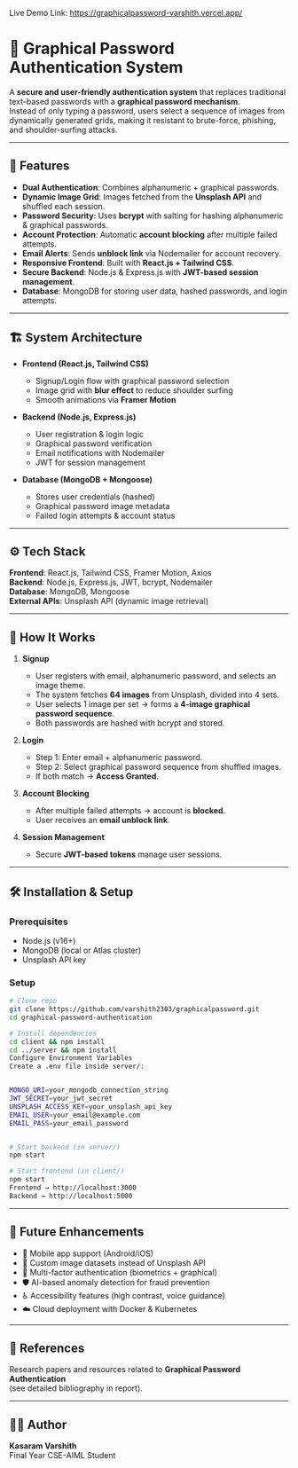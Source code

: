 Live Demo Link: https://graphicalpassword-varshith.vercel.app/

# 🔐 Graphical Password Authentication System
A **secure and user-friendly authentication system** that replaces traditional text-based passwords with a **graphical password mechanism**.  
Instead of only typing a password, users select a sequence of images from dynamically generated grids, making it resistant to brute-force, phishing, and shoulder-surfing attacks.

---

## 🚀 Features
- **Dual Authentication**: Combines alphanumeric + graphical passwords.  
- **Dynamic Image Grid**: Images fetched from the **Unsplash API** and shuffled each session.  
- **Password Security**: Uses **bcrypt** with salting for hashing alphanumeric & graphical passwords.  
- **Account Protection**: Automatic **account blocking** after multiple failed attempts.  
- **Email Alerts**: Sends **unblock link** via Nodemailer for account recovery.  
- **Responsive Frontend**: Built with **React.js + Tailwind CSS**.  
- **Secure Backend**: Node.js & Express.js with **JWT-based session management**.  
- **Database**: MongoDB for storing user data, hashed passwords, and login attempts.  

---

## 🏗️ System Architecture
- **Frontend (React.js, Tailwind CSS)**  
  - Signup/Login flow with graphical password selection  
  - Image grid with **blur effect** to reduce shoulder surfing  
  - Smooth animations via **Framer Motion**  

- **Backend (Node.js, Express.js)**  
  - User registration & login logic  
  - Graphical password verification  
  - Email notifications with Nodemailer  
  - JWT for session management  

- **Database (MongoDB + Mongoose)**  
  - Stores user credentials (hashed)  
  - Graphical password image metadata  
  - Failed login attempts & account status  

---

## ⚙️ Tech Stack
**Frontend**: React.js, Tailwind CSS, Framer Motion, Axios  
**Backend**: Node.js, Express.js, JWT, bcrypt, Nodemailer  
**Database**: MongoDB, Mongoose  
**External APIs**: Unsplash API (dynamic image retrieval)  

---


## 🔑 How It Works
1. **Signup**
   - User registers with email, alphanumeric password, and selects an image theme.  
   - The system fetches **64 images** from Unsplash, divided into 4 sets.  
   - User selects 1 image per set → forms a **4-image graphical password sequence**.  
   - Both passwords are hashed with bcrypt and stored.  

2. **Login**
   - Step 1: Enter email + alphanumeric password.  
   - Step 2: Select graphical password sequence from shuffled images.  
   - If both match → **Access Granted**.  

3. **Account Blocking**
   - After multiple failed attempts → account is **blocked**.  
   - User receives an **email unblock link**.  

4. **Session Management**
   - Secure **JWT-based tokens** manage user sessions.  

---

## 🛠️ Installation & Setup

### Prerequisites
- Node.js (v16+)  
- MongoDB (local or Atlas cluster)  
- Unsplash API key  

### Setup
```bash
# Clone repo
git clone https://github.com/varshith2303/graphicalpassword.git
cd graphical-password-authentication

# Install dependencies
cd client && npm install
cd ../server && npm install
Configure Environment Variables
Create a .env file inside server/:


MONGO_URI=your_mongodb_connection_string
JWT_SECRET=your_jwt_secret
UNSPLASH_ACCESS_KEY=your_unsplash_api_key
EMAIL_USER=your_email@example.com
EMAIL_PASS=your_email_password


# Start backend (in server/)
npm start

# Start frontend (in client/)
npm start
Frontend → http://localhost:3000
Backend → http://localhost:5000
```
---

## 🔮 Future Enhancements
- 📱 Mobile app support (Android/iOS)  
- 🎨 Custom image datasets instead of Unsplash API  
- 🔑 Multi-factor authentication (biometrics + graphical)  
- 🛡️ AI-based anomaly detection for fraud prevention  
- ♿ Accessibility features (high contrast, voice guidance)  
- ☁️ Cloud deployment with Docker & Kubernetes  

---

## 📖 References
Research papers and resources related to **Graphical Password Authentication**  
(see detailed bibliography in report).  

---

## 👨‍💻 Author
**Kasaram Varshith**  
Final Year CSE-AIML Student  




